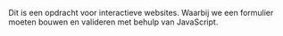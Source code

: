 Dit is een opdracht voor interactieve websites. Waarbij we een formulier moeten bouwen en valideren met behulp van JavaScript.
